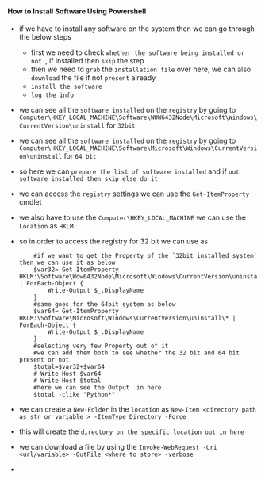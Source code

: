 #### How to Install Software Using Powershell ####

- if we have to install any software on the system then we can go through the below steps
    
    - first we need to check `whether the software being installed or not `, if installed then `skip` the step
    - then we need to `grab` the `installation file` over here, we can also `download` the file if not `present` already
    - `install the software`
    - `log the info`

- we can see all the `software installed` on the `registry` by going to `Computer\HKEY_LOCAL_MACHINE\Software\WOW6432Node\Microsoft\Windows\CurrentVersion\uninstall` for `32bit`
- we can see all the `software installed` on the `registry` by going to `Computer\HKEY_LOCAL_MACHINE\Software\Microsoft\Windows\CurrentVersion\uninstall` for `64 bit`
- so here we can `prepare the list of software installed` and if `out software installed then skip else do it`
- we can access the `registry` settings we can use the `Get-ItemProperty` cmdlet
- we also have to use the `Computer\HKEY_LOCAL_MACHINE` we can use the `Location` as `HKLM:`
- so in order to access the registry for 32 bit we can use as 

    ```
        #if we want to get the Property of the `32bit installed system` then we can use it as below
        $var32= Get-ItemProperty HKLM:\Software\Wow6432Node\Microsoft\Windows\CurrentVersion\uninstall\* | ForEach-Object {
            Write-Output $_.DisplayName
        }
        #same goes for the 64bit system as below 
        $var64= Get-ItemProperty HKLM:\Software\Microsoft\Windows\CurrentVersion\uninstall\* | ForEach-Object {
            Write-Output $_.DisplayName
        }
        #selecting very few Property out of it 
        #we can add them both to see whether the 32 bit and 64 bit present or not 
        $total=$var32+$var64
        # Write-Host $var64
        # Write-Host $total
        #here we can see the Output  in here 
        $total -clike "Python*"

    ```

- we can create a `New-Folder` in the `location` as  `New-Item <directory path as str or variable > -ItemType Directory -Force`
- this will create the `directory on the specific location out in here`
- we can download a file by using the `Invoke-WebRequest -Uri <url/variable> -OutFile <where to store> -verbose`
- 